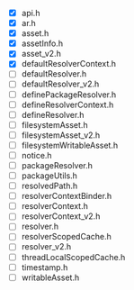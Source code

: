 -[x] api.h
-[x] ar.h
-[x] asset.h
-[x] assetInfo.h
-[x] asset_v2.h
-[x] defaultResolverContext.h
-[ ] defaultResolver.h
-[ ] defaultResolver_v2.h
-[ ] definePackageResolver.h
-[ ] defineResolverContext.h
-[ ] defineResolver.h
-[ ] filesystemAsset.h
-[ ] filesystemAsset_v2.h
-[ ] filesystemWritableAsset.h
-[ ] notice.h
-[ ] packageResolver.h
-[ ] packageUtils.h
-[ ] resolvedPath.h
-[ ] resolverContextBinder.h
-[ ] resolverContext.h
-[ ] resolverContext_v2.h
-[ ] resolver.h
-[ ] resolverScopedCache.h
-[ ] resolver_v2.h
-[ ] threadLocalScopedCache.h
-[ ] timestamp.h
-[ ] writableAsset.h
